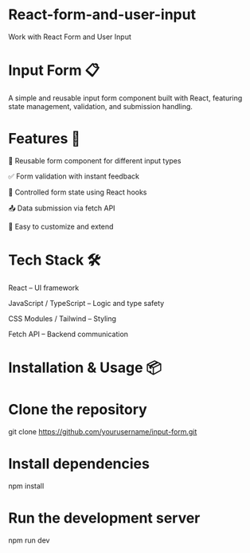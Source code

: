 # React-form-and-user-input
Work with React Form and User Input




# Input Form 📋
A simple and reusable input form component built with React, featuring state management, validation, and submission handling.

# Features 🚀 
📄 Reusable form component for different input types

✅ Form validation with instant feedback

🔄 Controlled form state using React hooks

📤 Data submission via fetch API

🔧 Easy to customize and extend

# Tech Stack 🛠️ 
React – UI framework

JavaScript / TypeScript – Logic and type safety

CSS Modules / Tailwind – Styling

Fetch API – Backend communication

# Installation & Usage 📦 

# Clone the repository
git clone https://github.com/yourusername/input-form.git

# Install dependencies
npm install

# Run the development server
npm run dev
